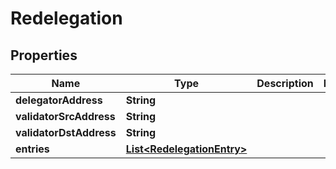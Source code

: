 
# Redelegation

## Properties
Name | Type | Description | Notes
------------ | ------------- | ------------- | -------------
**delegatorAddress** | **String** |  | 
**validatorSrcAddress** | **String** |  | 
**validatorDstAddress** | **String** |  | 
**entries** | [**List&lt;RedelegationEntry&gt;**](RedelegationEntry.md) |  | 



